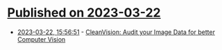 # [Published on 2023-03-22](index.md)

* [2023-03-22, 15:56:51](https://lobste.rs/s/z9x9cz/cleanvision_audit_your_image_data_for) - [CleanVision: Audit your Image Data for better Computer Vision](https://cleanlab.ai/blog/cleanvision/)
